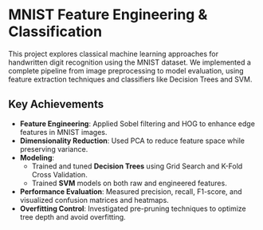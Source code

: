# MNIST Feature Engineering & Classification

This project explores classical machine learning approaches for handwritten digit recognition using the MNIST dataset. We implemented a complete pipeline from image preprocessing to model evaluation, using feature extraction techniques and classifiers like Decision Trees and SVM.

##  Key Achievements

- **Feature Engineering**: Applied Sobel filtering and HOG to enhance edge features in MNIST images.
- **Dimensionality Reduction**: Used PCA to reduce feature space while preserving variance.
- **Modeling**:
  - Trained and tuned **Decision Trees** using Grid Search and K-Fold Cross Validation.
  - Trained **SVM** models on both raw and engineered features.
- **Performance Evaluation**: Measured precision, recall, F1-score, and visualized confusion matrices and heatmaps.
- **Overfitting Control**: Investigated pre-pruning techniques to optimize tree depth and avoid overfitting.

